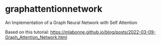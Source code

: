 # graphattentionnetwork
An Implementation of a Graph Neural Network with Self Attention

Based on this tutorial: https://mlabonne.github.io/blog/posts/2022-03-09-Graph_Attention_Network.html
